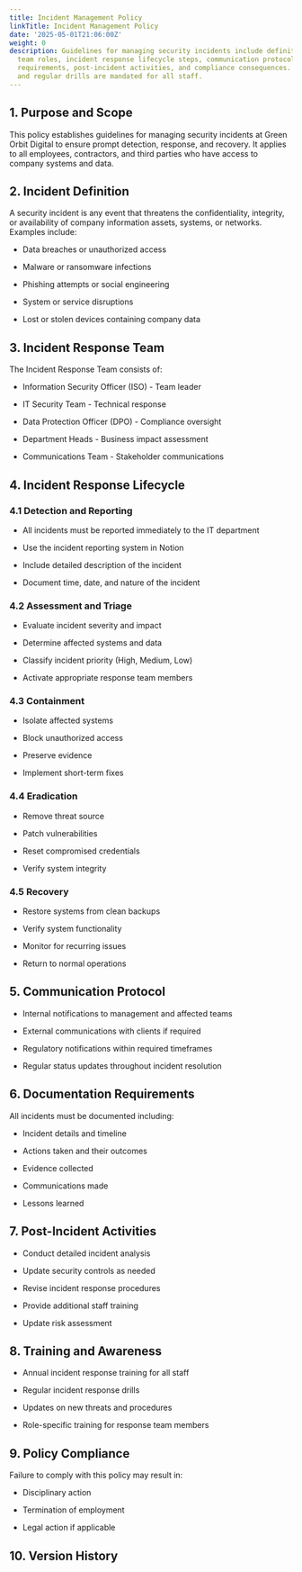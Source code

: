 ```yaml
---
title: Incident Management Policy
linkTitle: Incident Management Policy
date: '2025-05-01T21:06:00Z'
weight: 0
description: Guidelines for managing security incidents include definitions, response
  team roles, incident response lifecycle steps, communication protocols, documentation
  requirements, post-incident activities, and compliance consequences. Annual training
  and regular drills are mandated for all staff.
---
```



<!-- Unsupported block type: table_of_contents -->

## 1. Purpose and Scope

This policy establishes guidelines for managing security incidents at Green Orbit Digital to ensure prompt detection, response, and recovery. It applies to all employees, contractors, and third parties who have access to company systems and data.

## 2. Incident Definition

A security incident is any event that threatens the confidentiality, integrity, or availability of company information assets, systems, or networks. Examples include:

- Data breaches or unauthorized access

- Malware or ransomware infections

- Phishing attempts or social engineering

- System or service disruptions

- Lost or stolen devices containing company data

## 3. Incident Response Team

The Incident Response Team consists of:

- Information Security Officer (ISO) - Team leader

- IT Security Team - Technical response

- Data Protection Officer (DPO) - Compliance oversight

- Department Heads - Business impact assessment

- Communications Team - Stakeholder communications

## 4. Incident Response Lifecycle

### 4.1 Detection and Reporting

- All incidents must be reported immediately to the IT department

- Use the incident reporting system in Notion

- Include detailed description of the incident

- Document time, date, and nature of the incident

### 4.2 Assessment and Triage

- Evaluate incident severity and impact

- Determine affected systems and data

- Classify incident priority (High, Medium, Low)

- Activate appropriate response team members

### 4.3 Containment

- Isolate affected systems

- Block unauthorized access

- Preserve evidence

- Implement short-term fixes

### 4.4 Eradication

- Remove threat source

- Patch vulnerabilities

- Reset compromised credentials

- Verify system integrity

### 4.5 Recovery

- Restore systems from clean backups

- Verify system functionality

- Monitor for recurring issues

- Return to normal operations

## 5. Communication Protocol

- Internal notifications to management and affected teams

- External communications with clients if required

- Regulatory notifications within required timeframes

- Regular status updates throughout incident resolution

## 6. Documentation Requirements

All incidents must be documented including:

- Incident details and timeline

- Actions taken and their outcomes

- Evidence collected

- Communications made

- Lessons learned

## 7. Post-Incident Activities

- Conduct detailed incident analysis

- Update security controls as needed

- Revise incident response procedures

- Provide additional staff training

- Update risk assessment

## 8. Training and Awareness

- Annual incident response training for all staff

- Regular incident response drills

- Updates on new threats and procedures

- Role-specific training for response team members

## 9. Policy Compliance

Failure to comply with this policy may result in:

- Disciplinary action

- Termination of employment

- Legal action if applicable

## 10. Version History

<!-- Unsupported block type: table -->